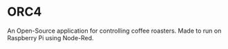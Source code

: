 # ORC4
An Open-Source application for controlling coffee roasters.  Made to run on Raspberry Pi using Node-Red.
